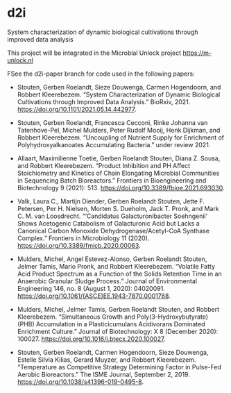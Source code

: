 # d2i
System characterization of dynamic biological cultivations through improved data analysis

This project will be integrated in the Microbial Unlock project https://m-unlock.nl

FSee the d2i-paper branch for code used in the following papers:

* Stouten, Gerben Roelandt, Sieze Douwenga, Carmen Hogendoorn, and Robbert Kleerebezem. “System Characterization of Dynamic Biological Cultivations through Improved Data Analysis.” BioRxiv, 2021. https://doi.org/10.1101/2021.05.14.442977.

* Stouten, Gerben Roelandt, Francesca Cecconi, Rinke Johanna van Tatenhove-Pel, Michel Mulders, Peter Rudolf Mooij, Henk Dijkman, and Robbert Kleerebezem. “Uncoupling of Nutrient Supply for Enrichment of Polyhydroxyalkanoates Accumulating Bacteria.” under review 2021.

* Allaart, Maximilienne Toetie, Gerben Roelandt Stouten, Diana Z. Sousa, and Robbert Kleerebezem. “Product Inhibition and PH Affect Stoichiometry and Kinetics of Chain Elongating Microbial Communities in Sequencing Batch Bioreactors.” Frontiers in Bioengineering and Biotechnology 9 (2021): 513. https://doi.org/10.3389/fbioe.2021.693030.

* Valk, Laura C., Martijn Diender, Gerben Roelandt Stouten, Jette F. Petersen, Per H. Nielsen, Morten S. Dueholm, Jack T. Pronk, and Mark C. M. van Loosdrecht. “‘Candidatus Galacturonibacter Soehngenii’ Shows Acetogenic Catabolism of Galacturonic Acid but Lacks a Canonical Carbon Monoxide Dehydrogenase/Acetyl-CoA Synthase Complex.” Frontiers in Microbiology 11 (2020). https://doi.org/10.3389/fmicb.2020.00063.

* Mulders, Michel, Angel Estevez-Alonso, Gerben Roelandt Stouten, Jelmer Tamis, Mario Pronk, and Robbert Kleerebezem. “Volatile Fatty Acid Product Spectrum as a Function of the Solids Retention Time in an Anaerobic Granular Sludge Process.” Journal of Environmental Engineering 146, no. 8 (August 1, 2020): 04020091. https://doi.org/10.1061/(ASCE)EE.1943-7870.0001768.

* Mulders, Michel, Jelmer Tamis, Gerben Roelandt Stouten, and Robbert Kleerebezem. “Simultaneous Growth and Poly(3-Hydroxybutyrate) (PHB) Accumulation in a Plasticicumulans Acidivorans Dominated Enrichment Culture.” Journal of Biotechnology: X 8 (December 2020): 100027. https://doi.org/10.1016/j.btecx.2020.100027.

* Stouten, Gerben Roelandt, Carmen Hogendoorn, Sieze Douwenga, Estelle Silvia Kilias, Gerard Muyzer, and Robbert Kleerebezem. “Temperature as Competitive Strategy Determining Factor in Pulse-Fed Aerobic Bioreactors.” The ISME Journal, September 2, 2019. https://doi.org/10.1038/s41396-019-0495-8.

